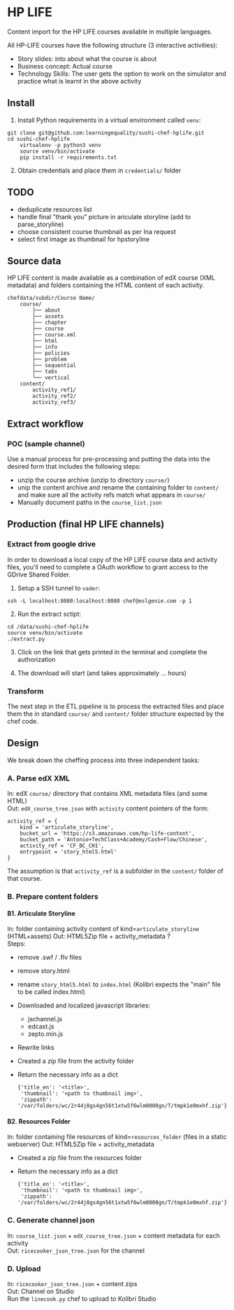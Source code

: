HP LIFE
=======
Content import for the HP LIFE courses available in multiple languages.

All HP-LIFE courses have the following structure (3 interactive activities):
- Story slides: into about what the course is about
- Business concept: Actual course
- Technology Skills: The user gets the option to work on the simulator and practice
  what is learnt in the above activity


Install
-------

1. Install Python requirements in a virtual environment called `venv`:
```
git clone git@github.com:learningequality/sushi-chef-hplife.git
cd sushi-chef-hplife
    virtualenv -p python3 venv
    source venv/bin/activate
    pip install -r requirements.txt
```

2. Obtain credentials and place them in `credentials/` folder


TODO
----
  - deduplicate resources list
  - handle final "thank you" picture in ariculate storyline (add to parse_storyline)
  - choose consistent course thumbnail as per Ina request
  - select first image as thumbnail for hpstoryline



Source data
-----------
HP LIFE content is made available as a combination of edX course (XML metadata)
and folders containing the HTML content of each activity.

    chefdata/subdir/Course Name/
        course/
            ├── about
            ├── assets
            ├── chapter
            ├── course 
            ├── course.xml
            ├── html
            ├── info
            ├── policies
            ├── problem
            ├── sequential
            ├── tabs
            └── vertical
        content/
            activity_ref1/
            activity_ref2/
            activity_ref3/


Extract workflow
----------------

### POC (sample channel)
Use a manual process for pre-processing and putting the data into the desired form
that includes the following steps:
  - unzip the course archive (unzip to directory `course/`)
  - unip the content archive and rename the containing folder to `content/` and
    make sure all the activity refs match what appears in `course/`
  - Manually document paths in the `course_list.json`

## Production (final HP LIFE channels)

### Extract from google drive
In order to download a local copy of the HP LIFE course data and activity files,
you'll need to complete a OAuth workflow to grant access to the GDrive Shared Folder.

1. Setup a SSH tunnel to `vader`:
```
ssh -L localhost:8080:localhost:8080 chef@eslgenie.com -p 1
```

2. Run the extract sctipt:
```
cd /data/sushi-chef-hplife
source venv/bin/activate
./extract.py
```

3. Click on the link that gets printed in the terminal and complete the authorization

4. The download will start (and takes approximately ... hours)





### Transform
The next step in the ETL pipeline is to process the extracted files and place them
the in standard `course/` and `content/` folder structure expected by the chef code.





Design
------
We break down the cheffing process into three independent tasks:

### A. Parse edX XML
In: edX `course/` directory that contains XML metadata files (and some HTML)  
Out: `edX_course_tree.json` with `activity` content pointers  of the form:  

    activity_ref = {
        kind = 'articulate_storyline',
        bucket_url = 'https://s3.amazonaws.com/hp-life-content',
        bucket_path = 'Antonio+TechClass+Academy/Cash+Flow/Chinese',
        activity_ref = 'CF_BC_CH1',
        entrypoint = 'story_html5.html'
    }

The assumption is that `activity_ref` is a subfolder in the `content/` folder of
that course.


### B. Prepare content folders

#### B1. Articulate Storyline
In: folder containing activity content of kind=`articulate_storyline` (HTML+assets)
Out: HTML5Zip file + activity_metadata ?  
Steps:
  - remove .swf / .flv files
  - remove story.html
  - rename `story_html5.html` to `index.html` (Kolibri expects the "main" file to be called index.html)
  - Downloaded and localized javascript libraries:
    - jschannel.js
    - edcast.js
    - zepto.min.js
  - Rewrite links
  - Created a zip file from the activity folder
  - Return the necessary info as a dict
  
        {'title_en': '<title>',
         'thumbnail': '<path to thumbnail img>',
         'zippath': '/var/folders/wc/2r44j8gs4gn56t1xtw5f6wlm0000gn/T/tmpk1e0mxhf.zip'}


#### B2. Resources Folder
In: folder containing file resources of kind=`resources_folder` (files in a static webserver)
Out: HTML5Zip file + activity_metadata
  - Created a zip file from the resources folder
  - Return the necessary info as a dict

        {'title_en': '<title>',
         'thumbnail': '<path to thumbnail img>',
         'zippath': '/var/folders/wc/2r44j8gs4gn56t1xtw5f6wlm0000gn/T/tmpk1e0mxhf.zip'}




### C. Generate channel json
In: `course_list.json` + `edX_course_tree.json` + content metadata for each activity  
Out: `ricecooker_json_tree.json` for the channel  


### D. Upload
In: `ricecooker_json_tree.json` + content zips  
Out: Channel on Studio  
Run the `linecook.py` chef to upload to Kolibri Studio




